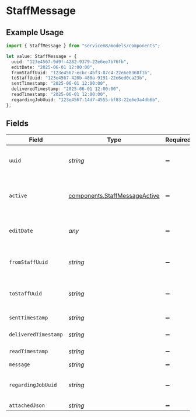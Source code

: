 # StaffMessage

## Example Usage

```typescript
import { StaffMessage } from "servicem8/models/components";

let value: StaffMessage = {
  uuid: "123e4567-9d9f-4282-9379-22e6ee7b76fb",
  editDate: "2025-06-01 12:00:00",
  fromStaffUuid: "123e4567-ecbc-4bf3-87c4-22e6e8368f1b",
  toStaffUuid: "123e4567-420b-480a-9191-22e6ed0ca23b",
  sentTimestamp: "2025-06-01 12:00:00",
  deliveredTimestamp: "2025-06-01 12:00:00",
  readTimestamp: "2025-06-01 12:00:00",
  regardingJobUuid: "123e4567-14d7-4555-bf83-22e6e3a4db6b",
};
```

## Fields

| Field                                                                          | Type                                                                           | Required                                                                       | Description                                                                    | Example                                                                        |
| ------------------------------------------------------------------------------ | ------------------------------------------------------------------------------ | ------------------------------------------------------------------------------ | ------------------------------------------------------------------------------ | ------------------------------------------------------------------------------ |
| `uuid`                                                                         | *string*                                                                       | :heavy_minus_sign:                                                             | Unique identifier for this record                                              | 123e4567-9d9f-4282-9379-22e6ee7b76fb                                           |
| `active`                                                                       | [components.StaffMessageActive](../../models/components/staffmessageactive.md) | :heavy_minus_sign:                                                             | Record active/deleted flag.  Valid values are [0,1]                            |                                                                                |
| `editDate`                                                                     | *any*                                                                          | :heavy_minus_sign:                                                             | Timestamp at which record was last modified                                    | 2025-06-01 12:00:00                                                            |
| `fromStaffUuid`                                                                | *string*                                                                       | :heavy_minus_sign:                                                             | N/A                                                                            | 123e4567-ecbc-4bf3-87c4-22e6e8368f1b                                           |
| `toStaffUuid`                                                                  | *string*                                                                       | :heavy_minus_sign:                                                             | N/A                                                                            | 123e4567-420b-480a-9191-22e6ed0ca23b                                           |
| `sentTimestamp`                                                                | *string*                                                                       | :heavy_minus_sign:                                                             | N/A                                                                            | 2025-06-01 12:00:00                                                            |
| `deliveredTimestamp`                                                           | *string*                                                                       | :heavy_minus_sign:                                                             | N/A                                                                            | 2025-06-01 12:00:00                                                            |
| `readTimestamp`                                                                | *string*                                                                       | :heavy_minus_sign:                                                             | N/A                                                                            | 2025-06-01 12:00:00                                                            |
| `message`                                                                      | *string*                                                                       | :heavy_minus_sign:                                                             | N/A                                                                            |                                                                                |
| `regardingJobUuid`                                                             | *string*                                                                       | :heavy_minus_sign:                                                             | N/A                                                                            | 123e4567-14d7-4555-bf83-22e6e3a4db6b                                           |
| `attachedJson`                                                                 | *string*                                                                       | :heavy_minus_sign:                                                             | N/A                                                                            |                                                                                |